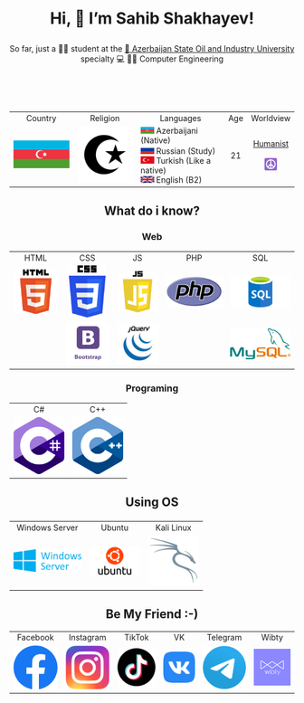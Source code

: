 # <p align="center">Hi, 👋 I’m  Sahib Shakhayev!</p>
  
<p align="center">So far, just a 👨‍🎓 student at the <a href="http://asoiu.edu.az/en"> 🏫 Azerbaijan State Oil and Industry University</a> specialty 💻 👷‍♂️ Computer Engineering</p>
<br>
<br>
<br>
<div align="center"> 
<table>
  <tr>
  <td align="center">Country</td>
   <td align="center">Religion</td>
   <td align="center">Languages</td>
   <td align="center">Age</td>
   <td align="center">Worldview</td>
  </tr>
  <td align="center"><a href="https://en.wikipedia.org/wiki/Azerbaijan"><img src="me/azerbaijan.png" width="120" /></a></td>
   <td align="center"><a href="https://en.wikipedia.org/wiki/Islam"><img src="me/islam.png" width="120" /></a></td>
   <td>
     <img src="me/azerbaijan.png" width="24"/> Azerbaijani (Native)<br>
     <img src="me/russia.png" width="24"/> Russian (Study)<br>
     <img src="me/turkey.png" width="24" height="13"/> Turkish (Like a native)<br>
     <img src="me/uk.png" width="24"/> English (B2)
</td>
  <td align="center">21</td>
   <td align="center">
     <a href="https://en.wikipedia.org/wiki/Humanism">Humanist</a><br>
     <br>
     <img src="me/peace.png"  height="22"  width="22" />
  
  
  </td>
  </table



</div>

    
## <p align="center">What do i know?</p>
### <p align="center">Web</p>
<div align="center"> 
 <table>
 <tr>
   <td align="center">HTML</td>
   <td align="center">CSS</td>
   <td align="center">JS</td>
   <td align="center">PHP</td>
   <td align="center">SQL</td>
   </tr>
<tr>
  <td><a href="https://en.wikipedia.org/wiki/HTML"><img src="html.png" width="90"/></a></td>
  <td align="center"><a href="https://en.wikipedia.org/wiki/CSS"><img src="css.png" width="65"/></a></td>
  <td><a href="https://en.wikipedia.org/wiki/JavaScript"><img src="js.png" width="90"/></a></td>
  <td><a href="https://en.wikipedia.org/wiki/PHP"><img src="PHP.png" width="120" /></a></td>
  <td><a href="https://en.wikipedia.org/wiki/SQL"><img src="sql.png" width="130" /></a></td>
 </tr>
   
   <tr>
     <td></td>
     <td><a href="https://en.wikipedia.org/wiki/Bootstrap"><img src="bootstrap.png" width="90" /></a></td>
     <td><a href="https://en.wikipedia.org/wiki/jQuery"><img src="jquery.png" width="90"  /></a></td>
     <td></td>
     <td><a href="https://en.wikipedia.org/wiki/MySQL"><img src="mysql.png" width="130" /></a></td>
   
   </tr>
   
  </table>
 </div>  

### <p align="center">Programing</p>
<div align="center"> 
 <table>
 <tr>
   <td align="center">C#</td>  
   <td align="center">C++</td>
   </tr> 
   <tr>
     <td><a href="https://en.wikipedia.org/wiki/C-Sharp"><img src="c_sharp.png" width="90"/></a></td>
     <td><a href="https://en.wikipedia.org/wiki/C++"><img src="c++.svg" width="90"/></a></td>
   
   </tr>  
     
  </table>
  
  </div>
  
  ## <p align="center">Using OS</p>
  <div align="center"> 
 <table>
 <tr>
   <td align="center">Windows Server</td>  
   <td align="center">Ubuntu</td>
   <td align="center">Kali Linux</td>
   </tr> 
   <tr>
     <td><a href="https://en.wikipedia.org/wiki/Windows Server"><img src="windows-server.png" width="120"/></a></td>
     <td><a href="https://en.wikipedia.org/wiki/Ubuntu"><img src="ubuntu.png" width="90"/></a></td>
     <td><a href="https://en.wikipedia.org/wiki/Kali Linux"><img src="kali-linux.png" width="90"/></a></td>
   </tr>  
     
  </table>
  
  </div>
  <h2 align="center">Be My Friend :-)</h2>
  
  <div align="center"> 
 <table>
 <tr>
   <td align="center">Facebook</td>  
   <td align="center">Instagram</td>
   <td align="center">TikTok</td>
   <td align="center">VK</td>
   <td align="center">Telegram</td>
   <td align="center">Wibty</td>
   </tr> 
   <tr>
     <td><a href="https://www.facebook.com/sahib.shaxayev"><img src="social/facebook.png" width="90"/></a></td>
     <td><a href="https://www.instagram.com/sahib.shakhayev"><img src="social/instagram.png" width="90"/></a></td>
     <td><a href="https://www.tiktok.com/@sahibshakhayev"><img src="social/tiktok.png" width="90"/></a></td>
     <td><a href="https://vk.com/sahibshakhayev"><img src="social/vk.png" width="90"/></a></td>
     <td><a href="https://t.me/SaHiB_SHaKHaYeV"><img src="social/telegram.png" width="90"/></a></td>
      <td><img src="social/wibty.png" width="90"/></td>
   </tr>  
  </table>
</div>
<br>
  
  

